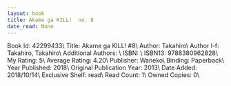 ```yaml
---
layout: book
title: Akame ga KILL!  no. 8
date_read: None
---
```


Book Id: 42299433\ 
Title: Akame ga KILL! #8\ 
Author: Takahiro\ 
Author l-f: Takahiro, Takahiro\ 
Additional Authors: \ 
ISBN: \ 
ISBN13: 9788380962828\ 
My Rating: 5\ 
Average Rating: 4.20\ 
Publisher: Waneko\ 
Binding: Paperback\ 
Year Published: 2018\ 
Original Publication Year: 2013\ 
Date Added: 2018/10/14\ 
Exclusive Shelf: read\ 
Read Count: 1\ 
Owned Copies: 0\ 

